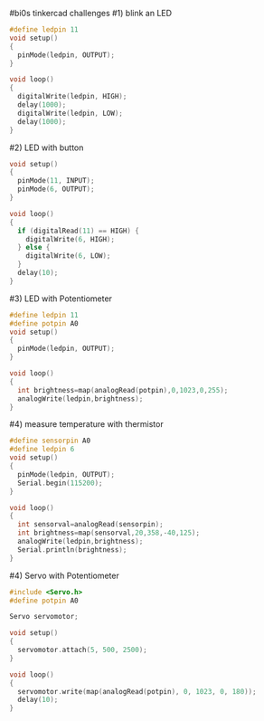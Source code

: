 #bi0s tinkercad challenges
#1) blink an LED
```cpp
#define ledpin 11
void setup()
{
  pinMode(ledpin, OUTPUT);
}

void loop()
{
  digitalWrite(ledpin, HIGH);
  delay(1000);
  digitalWrite(ledpin, LOW);
  delay(1000);
}
```


#2) LED with button
```cpp
void setup()
{
  pinMode(11, INPUT);
  pinMode(6, OUTPUT);
}

void loop()
{
  if (digitalRead(11) == HIGH) {
    digitalWrite(6, HIGH);
  } else {
    digitalWrite(6, LOW);
  }
  delay(10);
}
```
#3) LED with Potentiometer
```cpp
#define ledpin 11
#define potpin A0
void setup()
{
  pinMode(ledpin, OUTPUT);
}

void loop()
{
  int brightness=map(analogRead(potpin),0,1023,0,255);
  analogWrite(ledpin,brightness);
}
```
#4) measure temperature with thermistor
```cpp
#define sensorpin A0
#define ledpin 6
void setup()
{
  pinMode(ledpin, OUTPUT);
  Serial.begin(115200);
}

void loop()
{
  int sensorval=analogRead(sensorpin);
  int brightness=map(sensorval,20,358,-40,125);
  analogWrite(ledpin,brightness);
  Serial.println(brightness);
}
```
#4) Servo with Potentiometer
```cpp
#include <Servo.h>
#define potpin A0

Servo servomotor;

void setup()
{
  servomotor.attach(5, 500, 2500);
}

void loop()
{
  servomotor.write(map(analogRead(potpin), 0, 1023, 0, 180));
  delay(10);
}
```
